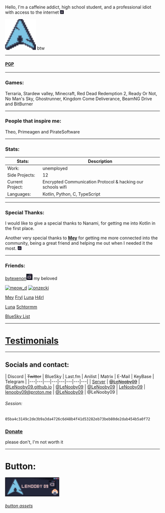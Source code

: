 Hello,
I'm a caffeine addict, high school student, and a professional idiot with access to the internet ![:3](88x31/popup_:3_catppuccin_macchiato.png)

<img alt="arch" height="100" src="88x31/arch_catppuccin_macchiato.png" width="100"/>
btw


---

#### [PGP](pgp)

---

### Games:
Terraria, Stardew valley, Minecraft, Red Dead Redemption 2,
Ready Or Not, No Man's Sky, Ghostrunner, Kingdom Come Deliverance,
BeamNG Drive and BitBurner

---

### People that inspire me:
Theo, Primeagen and PirateSoftware

---

### Stats:

| Stats: | Description |
|---|---|
| Work: | unemployed |
| Side Projects: | 12 |
| Current Project: | Encrypted Communication Protocol & hacking our schools wifi |
| Languages: | Kotlin, Python, C, TypeScript |

---

### Special Thanks:

I would like to give a special thanks to Nanami,
for getting me into Kotlin in the first place.


Another very special thanks to [**Mey**](https://lizainslie.dev) for getting me more connected into the community,
being a great friend and helping me out when I needed it the most. ![<3](88x31/popup_%3C3_catppuccin_macchiato.png)

---

### Friends:

[bytexenon](https://bytexenon.github.io)<img alt="&lt;3" height="20" src="88x31/popup_%3C3_catppuccin_macchiato.png" width="20"/>
my beloved



[<img alt="meow_d" height="31" src="https://meow-d.github.io/assets/images/buttons/meow_d.webp" width="88"/>](https://meow-d.github.io/)   [<img alt="onzecki" height="31" src="https://onz.ee/assets/88x31s/avif/onzecki.avif" width="88"/>](https://onz.ee)

[Mey](https://lizainslie.dev)  [Fryl](https://fryl.dev)   [Luna](https://imlunahey.com)   [H4rl](https://h4rl.dev)

[Luna](https://gxthmxm.com)   [Schtormm](https://schtormm.nl)


[BlueSky List](https://go.bsky.app/Ef9DDKE)

---

# [Testimonials](testamonials/readme.md)

---

## Socials and contact:

| Discord | ~~Twitter~~ | BlueSky | Last.fm | Anilist | Matrix | E-Mail | KeyBase | Telegram |
|---|---|---|---|---|---|---|---|
| [Server](discord) | [~~@LeNooby09~~](https://twitter.com/lenooby09) | [@LeNooby09.github.io](https://bsky.app/profile/lenooby09.github.io) | [@LeNooby09](https://www.last.fm/user/lenooby09) | [@LeNooby09](https://anilist.co/user/LeNooby09/) | [LeNooby09](lenooby09:matrix.org) | lenooby09@proton.me | [@LeNooby09](https://keybase.io/lenooby09) | @LeNooby09 |

###### Session:
`05ba4c3149c2de3b9a3da4726c6d48b4f41d53282eb73beb80de2dab454b5a0f72`

### [Donate](donate)
please don't, I'm not worth it

---

# Button:

<img alt="88x31" height="62" src="88x31/88x31.png" width="176"/>

###### [button assets](88x31/readme.md)
